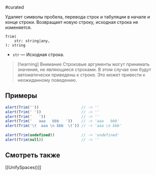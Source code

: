 #curated

Удаляет символы пробела, перевода строк и табуляции в начале и конце строки.
Возвращает новую строку, исходная строка не изменяется.
```
Trim(
	str: string|any,
): string
```
- `str` — Исходная строка.

> [!warning] Внимание
> Строковые аргументы могут принимать значения, не являющиеся строками. В этом случае они будут автоматически приведены к строке. Это может привести к неожиданному поведению.

## Примеры
```js
alert(Trim(''))                   // -> ''
alert(Trim(' '))                  // -> ''
alert(Trim('   '))                // -> ''
alert(Trim('   aaa   bbb   '))    // -> 'aaa   bbb'
alert(Trim('\t  aaa \n bbb  \t')) // -> 'aaa \n bbb'
  
alert(Trim(undefined))            // -> 'undefined'
alert(Trim(null))                 // -> ''
```

## Смотреть также
[[UnifySpaces()]]